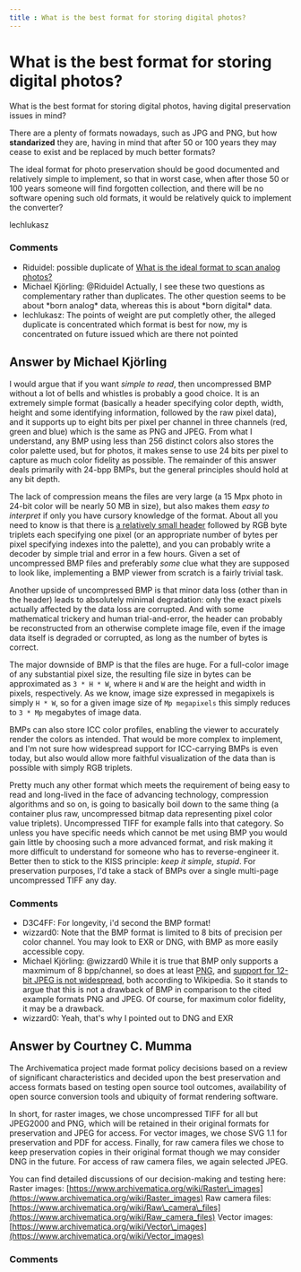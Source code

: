 ```yaml
---
title : What is the best format for storing digital photos?
---
```

What is the best format for storing digital photos?
=====================
What is the best format for storing digital photos, having digital
preservation issues in mind?

There are a plenty of formats nowadays, such as JPG and PNG, but how
**standarized** they are, having in mind that after 50 or 100 years they
may cease to exist and be replaced by much better formats?

The ideal format for photo preservation should be good documented and
relatively simple to implement, so that in worst case, when after those
50 or 100 years someone will find forgotten collection, and there will
be no software opening such old formats, it would be relatively quick to
implement the converter?

lechlukasz

### Comments ###
* Riduidel: possible duplicate of [What is the ideal format to scan analog
photos?](http://digitalpreservation.stackexchange.com/questions/17/what-is-the-ideal-format-to-scan-analog-photos)
* Michael Kjörling: @Riduidel Actually, I see these two questions as complementary rather
than duplicates. The other question seems to be about \*born analog\*
data, whereas this is about \*born digital\* data.
* lechlukasz: The points of weight are put completly other, the alleged duplicate is
concentrated which format is best for now, my is concentrated on future
issued which are there not pointed


Answer by Michael Kjörling
----------------
I would argue that if you want *simple to read*, then uncompressed BMP
without a lot of bells and whistles is probably a good choice. It is an
extremely simple format (basically a header specifying color depth,
width, height and some identifying information, followed by the raw
pixel data), and it supports up to eight bits per pixel per channel in
three channels (red, green and blue) which is the same as PNG and JPEG.
From what I understand, any BMP using less than 256 distinct colors also
stores the color palette used, but for photos, it makes sense to use 24
bits per pixel to capture as much color fidelity as possible. The
remainder of this answer deals primarily with 24-bpp BMPs, but the
general principles should hold at any bit depth.

The lack of compression means the files are very large (a 15 Mpx photo
in 24-bit color will be nearly 50 MB in size), but also makes them *easy
to interpret* if only you have cursory knowledge of the format. About
all you need to know is that there is [a relatively small
header](http://en.wikipedia.org/wiki/BMP_file_format#Bitmap_file_header)
followed by RGB byte triplets each specifying one pixel (or an
appropriate number of bytes per pixel specifying indexes into the
palette), and you can probably write a decoder by simple trial and error
in a few hours. Given a set of uncompressed BMP files and preferably
*some* clue what they are supposed to look like, implementing a BMP
viewer from scratch is a fairly trivial task.

Another upside of uncompressed BMP is that minor data loss (other than
in the header) leads to absolutely minimal degradation: only the exact
pixels actually affected by the data loss are corrupted. And with some
mathematical trickery and human trial-and-error, the header can probably
be reconstructed from an otherwise complete image file, even if the
image data itself is degraded or corrupted, as long as the number of
bytes is correct.

The major downside of BMP is that the files are huge. For a full-color
image of any substantial pixel size, the resulting file size in bytes
can be approximated as `3 * H * W`, where `H` and `W` are the height and
width in pixels, respectively. As we know, image size expressed in
megapixels is simply `H * W`, so for a given image size of
`Mp megapixels` this simply reduces to `3 * Mp` megabytes of image data.

BMPs can also store ICC color profiles, enabling the viewer to
accurately render the colors as intended. That would be more complex to
implement, and I'm not sure how widespread support for ICC-carrying BMPs
is even today, but also would allow more faithful visualization of the
data than is possible with simply RGB triplets.

Pretty much any other format which meets the requirement of being easy
to read and long-lived in the face of advancing technology, compression
algorithms and so on, is going to basically boil down to the same thing
(a container plus raw, uncompressed bitmap data representing pixel color
value triplets). Uncompressed TIFF for example falls into that category.
So unless you have specific needs which cannot be met using BMP you
would gain little by choosing such a more advanced format, and risk
making it more difficult to understand for someone who has to
reverse-engineer it. Better then to stick to the KISS principle: *keep
it simple, stupid*. For preservation purposes, I'd take a stack of BMPs
over a single multi-page uncompressed TIFF any day.

### Comments ###
* D3C4FF: For longevity, i'd second the BMP format!
* wizzard0: Note that the BMP format is limited to 8 bits of precision per color
channel. You may look to EXR or DNG, with BMP as more easily accessible
copy.
* Michael Kjörling: @wizzard0 While it is true that BMP only supports a maxmimum of 8
bpp/channel, so does at least
[PNG](http://en.wikipedia.org/wiki/Portable\_Network\_Graphics), and
[support for 12-bit JPEG is not
widespread](http://en.wikipedia.org/wiki/JPEG\#JPEG\_compression), both
according to Wikipedia. So it stands to argue that this is not a
drawback of BMP in comparison to the cited example formats PNG and JPEG.
Of course, for maximum color fidelity, it may be a drawback.
* wizzard0: Yeah, that's why I pointed out to DNG and EXR

Answer by Courtney C. Mumma
----------------
The Archivematica project made format policy decisions based on a review
of significant characteristics and decided upon the best preservation
and access formats based on testing open source tool outcomes,
availability of open source conversion tools and ubiquity of format
rendering software.

In short, for raster images, we chose uncompressed TIFF for all but
JPEG2000 and PNG, which will be retained in their original formats for
preservation and JPEG for access. For vector images, we chose SVG 1.1
for preservation and PDF for access. Finally, for raw camera files we
chose to keep preservation copies in their original format though we may
consider DNG in the future. For access of raw camera files, we again
selected JPEG.

You can find detailed discussions of our decision-making and testing
here: Raster images:
[https://www.archivematica.org/wiki/Raster\_images](https://www.archivematica.org/wiki/Raster_images)
Raw camera files:
[https://www.archivematica.org/wiki/Raw\_camera\_files](https://www.archivematica.org/wiki/Raw_camera_files)
Vector images:
[https://www.archivematica.org/wiki/Vector\_images](https://www.archivematica.org/wiki/Vector_images)

### Comments ###

